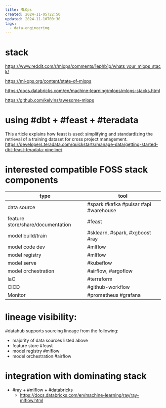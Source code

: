 ```yaml
---
title: MLOps
created: 2024-11-05T22:50
updated: 2024-11-10T00:30
tags:
  - data-engineering
---
```


# stack
https://www.reddit.com/r/mlops/comments/1ephb1p/whats_your_mlops_stack/

https://ml-ops.org/content/state-of-mlops

https://docs.databricks.com/en/machine-learning/mlops/mlops-stacks.html

https://github.com/kelvins/awesome-mlops


# using #dbt + #feast + #teradata
This article explains how feast is used: simplifying and standardizing the retrieval of a training dataset for cross project management.
https://developers.teradata.com/quickstarts/manage-data/getting-started-dbt-feast-teradata-pipeline/

# interested compatible FOSS stack components

| type                              | tool                                  |
| --------------------------------- | ------------------------------------- |
| data source                       | #spark #kafka #pulsar #api #warehouse |
| feature store/share/documentation | #feast                                |
| model build/train                 | #sklearn, #spark, #xgboost #ray       |
| model code dev                    | #mlflow                               |
| model registry                    | #mlflow                               |
| model serve                       | #kubeflow                             |
| model orchestration               | #airflow, #argoflow                   |
| IaC                               | #terraform                            |
| CICD                              | #github-workflow                      |
| Monitor                           | #prometheus #grafana                  |

# lineage visibility:

#datahub supports sourcing lineage from the following:

- majority of data sources listed above
- feature store #feast
- model registry #mlflow
- model orchestration #airflow

# integration with dominating stack
- #ray + #mlflow + #databricks 
	- https://docs.databricks.com/en/machine-learning/ray/ray-mlflow.html